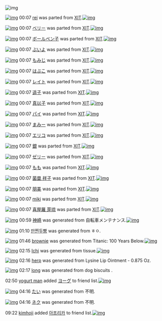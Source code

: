 ![img](http://gdrive-cdn.herokuapp.com/537b65a5bc09f0000721dda7/512px-barcode.png)

[![img](http://www.deviantsart.com/398vs26.png)](http://www.barcodekanojo.com/kanojo/32947/rei) 00:07 [rei](http://www.barcodekanojo.com/kanojo/32947/rei) was parted from [XIT](http://www.barcodekanojo.com/kanojo/32947/rei).[![img](http://www.deviantsart.com/815jg6.jpeg)](http://www.barcodekanojo.com/user/209348/XIT) 

[![img](http://www.deviantsart.com/2k1d9mf.png)](http://www.barcodekanojo.com/kanojo/348615/%E3%83%99%E3%83%AA%E3%83%BC) 00:07 [ベリー](http://www.barcodekanojo.com/kanojo/348615/%E3%83%99%E3%83%AA%E3%83%BC) was parted from [XIT](http://www.barcodekanojo.com/kanojo/348615/%E3%83%99%E3%83%AA%E3%83%BC).[![img](http://www.deviantsart.com/815jg6.jpeg)](http://www.barcodekanojo.com/user/209348/XIT) 

[![img](http://www.deviantsart.com/3lrl3k9.png)](http://www.barcodekanojo.com/kanojo/388021/%E3%83%9C%E3%83%BC%E3%83%AB%E3%83%9A%E3%83%B3%E5%AD%90) 00:07 [ボールペン子](http://www.barcodekanojo.com/kanojo/388021/%E3%83%9C%E3%83%BC%E3%83%AB%E3%83%9A%E3%83%B3%E5%AD%90) was parted from [XIT](http://www.barcodekanojo.com/kanojo/388021/%E3%83%9C%E3%83%BC%E3%83%AB%E3%83%9A%E3%83%B3%E5%AD%90).[![img](http://www.deviantsart.com/815jg6.jpeg)](http://www.barcodekanojo.com/user/209348/XIT) 

[![img](http://www.deviantsart.com/2hb3r8j.png)](http://www.barcodekanojo.com/kanojo/421742/%E3%81%B6%E3%81%84%E3%82%88) 00:07 [ぶいよ](http://www.barcodekanojo.com/kanojo/421742/%E3%81%B6%E3%81%84%E3%82%88) was parted from [XIT](http://www.barcodekanojo.com/kanojo/421742/%E3%81%B6%E3%81%84%E3%82%88).[![img](http://www.deviantsart.com/815jg6.jpeg)](http://www.barcodekanojo.com/user/209348/XIT) 

[![img](http://www.deviantsart.com/122h85a.png)](http://www.barcodekanojo.com/kanojo/1468233/%E3%82%82%E3%81%BF%E3%81%98) 00:07 [もみじ](http://www.barcodekanojo.com/kanojo/1468233/%E3%82%82%E3%81%BF%E3%81%98) was parted from [XIT](http://www.barcodekanojo.com/kanojo/1468233/%E3%82%82%E3%81%BF%E3%81%98).[![img](http://www.deviantsart.com/815jg6.jpeg)](http://www.barcodekanojo.com/user/209348/XIT) 

[![img](http://www.deviantsart.com/2583u2r.png)](http://www.barcodekanojo.com/kanojo/58111/%E3%81%AF%E3%81%B6%E3%81%93) 00:07 [はぶこ](http://www.barcodekanojo.com/kanojo/58111/%E3%81%AF%E3%81%B6%E3%81%93) was parted from [XIT](http://www.barcodekanojo.com/kanojo/58111/%E3%81%AF%E3%81%B6%E3%81%93).[![img](http://www.deviantsart.com/815jg6.jpeg)](http://www.barcodekanojo.com/user/209348/XIT) 

[![img](http://www.deviantsart.com/1pujumn.png)](http://www.barcodekanojo.com/kanojo/453065/%E3%83%AC%E3%82%A4%E3%83%88) 00:07 [レイト](http://www.barcodekanojo.com/kanojo/453065/%E3%83%AC%E3%82%A4%E3%83%88) was parted from [XIT](http://www.barcodekanojo.com/kanojo/453065/%E3%83%AC%E3%82%A4%E3%83%88).[![img](http://www.deviantsart.com/815jg6.jpeg)](http://www.barcodekanojo.com/user/209348/XIT) 

[![img](http://www.deviantsart.com/3jt9juh.png)](http://www.barcodekanojo.com/kanojo/1751538/%E9%81%A5%E5%AD%90) 00:07 [遥子](http://www.barcodekanojo.com/kanojo/1751538/%E9%81%A5%E5%AD%90) was parted from [XIT](http://www.barcodekanojo.com/kanojo/1751538/%E9%81%A5%E5%AD%90).[![img](http://www.deviantsart.com/815jg6.jpeg)](http://www.barcodekanojo.com/user/209348/XIT) 

[![img](http://www.deviantsart.com/3tp9al5.png)](http://www.barcodekanojo.com/kanojo/1820676/%E7%9C%9F%E4%BB%A5%E5%AD%90) 00:07 [真以子](http://www.barcodekanojo.com/kanojo/1820676/%E7%9C%9F%E4%BB%A5%E5%AD%90) was parted from [XIT](http://www.barcodekanojo.com/kanojo/1820676/%E7%9C%9F%E4%BB%A5%E5%AD%90).[![img](http://www.deviantsart.com/815jg6.jpeg)](http://www.barcodekanojo.com/user/209348/XIT) 

[![img](http://www.deviantsart.com/37qkia3.png)](http://www.barcodekanojo.com/kanojo/2416701/%E3%83%91%E3%82%A4) 00:07 [パイ](http://www.barcodekanojo.com/kanojo/2416701/%E3%83%91%E3%82%A4) was parted from [XIT](http://www.barcodekanojo.com/kanojo/2416701/%E3%83%91%E3%82%A4).[![img](http://www.deviantsart.com/815jg6.jpeg)](http://www.barcodekanojo.com/user/209348/XIT) 

[![img](http://www.deviantsart.com/1au76sj.png)](http://www.barcodekanojo.com/kanojo/1302393/%E3%81%BE%E3%81%BF%E3%83%BC) 00:07 [まみー](http://www.barcodekanojo.com/kanojo/1302393/%E3%81%BE%E3%81%BF%E3%83%BC) was parted from [XIT](http://www.barcodekanojo.com/kanojo/1302393/%E3%81%BE%E3%81%BF%E3%83%BC).[![img](http://www.deviantsart.com/815jg6.jpeg)](http://www.barcodekanojo.com/user/209348/XIT) 

[![img](http://www.deviantsart.com/smhjnn.png)](http://www.barcodekanojo.com/kanojo/382310/%E3%82%A8%E3%83%AA%E3%82%B3) 00:07 [エリコ](http://www.barcodekanojo.com/kanojo/382310/%E3%82%A8%E3%83%AA%E3%82%B3) was parted from [XIT](http://www.barcodekanojo.com/kanojo/382310/%E3%82%A8%E3%83%AA%E3%82%B3).[![img](http://www.deviantsart.com/815jg6.jpeg)](http://www.barcodekanojo.com/user/209348/XIT) 

[![img](http://www.deviantsart.com/23dd08d.png)](http://www.barcodekanojo.com/kanojo/37010/%E9%8A%80) 00:07 [銀](http://www.barcodekanojo.com/kanojo/37010/%E9%8A%80) was parted from [XIT](http://www.barcodekanojo.com/kanojo/37010/%E9%8A%80).[![img](http://www.deviantsart.com/815jg6.jpeg)](http://www.barcodekanojo.com/user/209348/XIT) 

[![img](http://www.deviantsart.com/1dbcrmv.png)](http://www.barcodekanojo.com/kanojo/1284512/%E3%82%BC%E3%83%AA%E3%83%BC) 00:07 [ゼリー](http://www.barcodekanojo.com/kanojo/1284512/%E3%82%BC%E3%83%AA%E3%83%BC) was parted from [XIT](http://www.barcodekanojo.com/kanojo/1284512/%E3%82%BC%E3%83%AA%E3%83%BC).[![img](http://www.deviantsart.com/815jg6.jpeg)](http://www.barcodekanojo.com/user/209348/XIT) 

[![img](http://www.deviantsart.com/1s7bf03.png)](http://www.barcodekanojo.com/kanojo/4058/%E3%82%82%E3%82%82) 00:07 [もも](http://www.barcodekanojo.com/kanojo/4058/%E3%82%82%E3%82%82) was parted from [XIT](http://www.barcodekanojo.com/kanojo/4058/%E3%82%82%E3%82%82).[![img](http://www.deviantsart.com/815jg6.jpeg)](http://www.barcodekanojo.com/user/209348/XIT) 

[![img](http://www.deviantsart.com/3v3dtjg.png)](http://www.barcodekanojo.com/kanojo/2536932/%E8%8F%8C%E5%A1%81%20%E7%A5%A5%E5%AD%90) 00:07 [菌塁 祥子](http://www.barcodekanojo.com/kanojo/2536932/%E8%8F%8C%E5%A1%81%20%E7%A5%A5%E5%AD%90) was parted from [XIT](http://www.barcodekanojo.com/kanojo/2536932/%E8%8F%8C%E5%A1%81%20%E7%A5%A5%E5%AD%90).[![img](http://www.deviantsart.com/815jg6.jpeg)](http://www.barcodekanojo.com/user/209348/XIT) 

[![img](http://www.deviantsart.com/c8758n.png)](http://www.barcodekanojo.com/kanojo/2348590/%E6%9C%8B%E7%BE%8E) 00:07 [朋美](http://www.barcodekanojo.com/kanojo/2348590/%E6%9C%8B%E7%BE%8E) was parted from [XIT](http://www.barcodekanojo.com/kanojo/2348590/%E6%9C%8B%E7%BE%8E).[![img](http://www.deviantsart.com/815jg6.jpeg)](http://www.barcodekanojo.com/user/209348/XIT) 

[![img](http://www.deviantsart.com/23qp2sm.png)](http://www.barcodekanojo.com/kanojo/301437/miki) 00:07 [miki](http://www.barcodekanojo.com/kanojo/301437/miki) was parted from [XIT](http://www.barcodekanojo.com/kanojo/301437/miki).[![img](http://www.deviantsart.com/815jg6.jpeg)](http://www.barcodekanojo.com/user/209348/XIT) 

[![img](http://www.deviantsart.com/13vni12.png)](http://www.barcodekanojo.com/kanojo/1201115/%E5%96%9C%E5%B1%8B%E7%BE%85%20%E8%8A%BD%E7%90%89) 00:07 [喜屋羅 芽琉](http://www.barcodekanojo.com/kanojo/1201115/%E5%96%9C%E5%B1%8B%E7%BE%85%20%E8%8A%BD%E7%90%89) was parted from [XIT](http://www.barcodekanojo.com/kanojo/1201115/%E5%96%9C%E5%B1%8B%E7%BE%85%20%E8%8A%BD%E7%90%89).[![img](http://www.deviantsart.com/815jg6.jpeg)](http://www.barcodekanojo.com/user/209348/XIT) 

[![img](http://www.deviantsart.com/pk7akm.png)](http://www.barcodekanojo.com/kanojo/3193616/%E7%A5%9E%E5%B4%8E) 00:59 [神崎](http://www.barcodekanojo.com/kanojo/3193616/%E7%A5%9E%E5%B4%8E) was generated from 自転車メンテナンス.[![img](http://www.deviantsart.com/16ij0qi.jpeg)](http://www.barcodekanojo.com/product_images/barcode/6019454/1426953537/%E8%87%AA%E8%BB%A2%E8%BB%8A%E3%83%A1%E3%83%B3%E3%83%86%E3%83%8A%E3%83%B3%E3%82%B9.jpg) 

[![img](http://www.deviantsart.com/3kou1ir.png)](http://www.barcodekanojo.com/kanojo/3193617/%EB%A7%8C%EC%B0%90%EB%91%90%EB%B9%B5) 01:10 [만찐두빵](http://www.barcodekanojo.com/kanojo/3193617/%EB%A7%8C%EC%B0%90%EB%91%90%EB%B9%B5) was generated from ㅎㅇ.

[![img](http://www.deviantsart.com/3fqciqu.png)](http://www.barcodekanojo.com/kanojo/3193618/brownie) 01:46 [brownie](http://www.barcodekanojo.com/kanojo/3193618/brownie) was generated from Titanic: 100 Years Below.[![img](http://www.deviantsart.com/1rurqk0.jpeg)](http://www.barcodekanojo.com/product_images/barcode/6019456/1426956394/Titanic%3A%20100%20Years%20Below.jpg) 

[![img](http://www.deviantsart.com/com52m.png)](http://www.barcodekanojo.com/kanojo/3193619/Ichi) 02:15 [Ichi](http://www.barcodekanojo.com/kanojo/3193619/Ichi) was generated from tissue.[![img](http://www.deviantsart.com/37g5peq.jpeg)](http://www.barcodekanojo.com/product_images/barcode/6019457/1426958080/50x50xtissue.jpg,qw=88,ah=88.pagespeed.ic.-uy4WzMH0s.jpg) 

[![img](http://www.deviantsart.com/182m7p3.png)](http://www.barcodekanojo.com/kanojo/3193620/herp) 02:16 [herp](http://www.barcodekanojo.com/kanojo/3193620/herp) was generated from Lysine Lip Ointment - 0.875 Oz.

[![img](http://www.deviantsart.com/mn0d7e.png)](http://www.barcodekanojo.com/kanojo/3193621/long) 02:17 [long](http://www.barcodekanojo.com/kanojo/3193621/long) was generated from dog biscuits .

02:50 [yogurt man](http://www.barcodekanojo.com/user/500650/yogurt%20man) added [ヨーグ](http://www.barcodekanojo.com/kanojo/894106/%E3%83%A8%E3%83%BC%E3%82%B0) to friend list.[![img](http://www.deviantsart.com/3nvq7rj.png)](http://www.barcodekanojo.com/kanojo/894106/%E3%83%A8%E3%83%BC%E3%82%B0) 

[![img](http://www.deviantsart.com/2nj31pk.png)](http://www.barcodekanojo.com/kanojo/3193622/%E3%81%9F%E3%81%84) 04:16 [たい](http://www.barcodekanojo.com/kanojo/3193622/%E3%81%9F%E3%81%84) was generated from 不明.

[![img](http://www.deviantsart.com/1nbvpah.png)](http://www.barcodekanojo.com/kanojo/3193623/%E3%83%8D%E3%82%AF) 04:16 [ネク](http://www.barcodekanojo.com/kanojo/3193623/%E3%83%8D%E3%82%AF) was generated from 不明.

09:22 [kimhoji](http://www.barcodekanojo.com/user/470944/kimhoji) added [아프리카](http://www.barcodekanojo.com/kanojo/2485783/%EC%95%84%ED%94%84%EB%A6%AC%EC%B9%B4) to friend list.[![img](http://www.deviantsart.com/3d4kth4.png)](http://www.barcodekanojo.com/kanojo/2485783/%EC%95%84%ED%94%84%EB%A6%AC%EC%B9%B4) 

